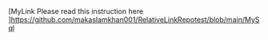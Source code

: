 [MyLink Please read this instruction here ]https://github.com/makaslamkhan001/RelativeLinkRepotest/blob/main/MySql

